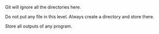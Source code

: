 Git will ignore all the directories here.

Do not put any file in this level. Always create a directory and store there.

Store all outputs of any program.